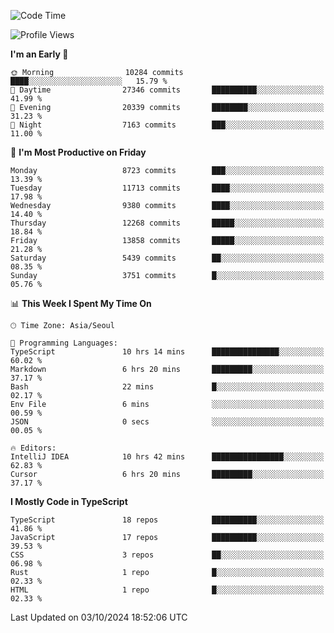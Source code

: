 <!--START_SECTION:waka-->
![Code Time](http://img.shields.io/badge/Code%20Time-6%2C773%20hrs%2058%20mins-blue)

![Profile Views](http://img.shields.io/badge/Profile%20Views-0-blue)

**I'm an Early 🐤** 

```text
🌞 Morning                10284 commits       ████░░░░░░░░░░░░░░░░░░░░░   15.79 % 
🌆 Daytime                27346 commits       ██████████░░░░░░░░░░░░░░░   41.99 % 
🌃 Evening                20339 commits       ████████░░░░░░░░░░░░░░░░░   31.23 % 
🌙 Night                  7163 commits        ███░░░░░░░░░░░░░░░░░░░░░░   11.00 % 
```
📅 **I'm Most Productive on Friday** 

```text
Monday                   8723 commits        ███░░░░░░░░░░░░░░░░░░░░░░   13.39 % 
Tuesday                  11713 commits       ████░░░░░░░░░░░░░░░░░░░░░   17.98 % 
Wednesday                9380 commits        ████░░░░░░░░░░░░░░░░░░░░░   14.40 % 
Thursday                 12268 commits       █████░░░░░░░░░░░░░░░░░░░░   18.84 % 
Friday                   13858 commits       █████░░░░░░░░░░░░░░░░░░░░   21.28 % 
Saturday                 5439 commits        ██░░░░░░░░░░░░░░░░░░░░░░░   08.35 % 
Sunday                   3751 commits        █░░░░░░░░░░░░░░░░░░░░░░░░   05.76 % 
```


📊 **This Week I Spent My Time On** 

```text
🕑︎ Time Zone: Asia/Seoul

💬 Programming Languages: 
TypeScript               10 hrs 14 mins      ███████████████░░░░░░░░░░   60.02 % 
Markdown                 6 hrs 20 mins       █████████░░░░░░░░░░░░░░░░   37.17 % 
Bash                     22 mins             █░░░░░░░░░░░░░░░░░░░░░░░░   02.17 % 
Env File                 6 mins              ░░░░░░░░░░░░░░░░░░░░░░░░░   00.59 % 
JSON                     0 secs              ░░░░░░░░░░░░░░░░░░░░░░░░░   00.05 % 

🔥 Editors: 
IntelliJ IDEA            10 hrs 42 mins      ████████████████░░░░░░░░░   62.83 % 
Cursor                   6 hrs 20 mins       █████████░░░░░░░░░░░░░░░░   37.17 % 
```

**I Mostly Code in TypeScript** 

```text
TypeScript               18 repos            ██████████░░░░░░░░░░░░░░░   41.86 % 
JavaScript               17 repos            ██████████░░░░░░░░░░░░░░░   39.53 % 
CSS                      3 repos             ██░░░░░░░░░░░░░░░░░░░░░░░   06.98 % 
Rust                     1 repo              █░░░░░░░░░░░░░░░░░░░░░░░░   02.33 % 
HTML                     1 repo              █░░░░░░░░░░░░░░░░░░░░░░░░   02.33 % 
```




 Last Updated on 03/10/2024 18:52:06 UTC
<!--END_SECTION:waka-->
